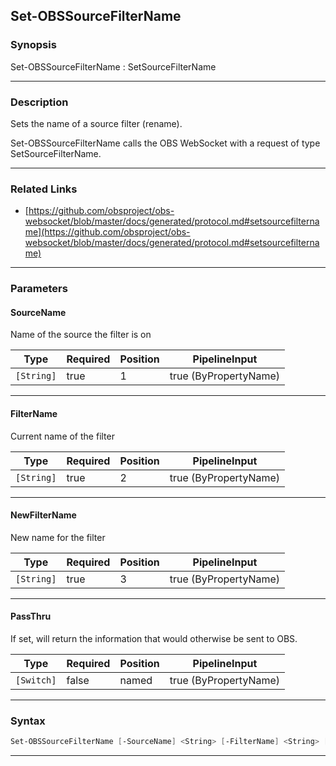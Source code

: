 Set-OBSSourceFilterName
-----------------------
### Synopsis
Set-OBSSourceFilterName : SetSourceFilterName

---
### Description

Sets the name of a source filter (rename).


Set-OBSSourceFilterName calls the OBS WebSocket with a request of type SetSourceFilterName.

---
### Related Links
* [https://github.com/obsproject/obs-websocket/blob/master/docs/generated/protocol.md#setsourcefiltername](https://github.com/obsproject/obs-websocket/blob/master/docs/generated/protocol.md#setsourcefiltername)



---
### Parameters
#### **SourceName**

Name of the source the filter is on






|Type      |Required|Position|PipelineInput        |
|----------|--------|--------|---------------------|
|`[String]`|true    |1       |true (ByPropertyName)|



---
#### **FilterName**

Current name of the filter






|Type      |Required|Position|PipelineInput        |
|----------|--------|--------|---------------------|
|`[String]`|true    |2       |true (ByPropertyName)|



---
#### **NewFilterName**

New name for the filter






|Type      |Required|Position|PipelineInput        |
|----------|--------|--------|---------------------|
|`[String]`|true    |3       |true (ByPropertyName)|



---
#### **PassThru**

If set, will return the information that would otherwise be sent to OBS.






|Type      |Required|Position|PipelineInput        |
|----------|--------|--------|---------------------|
|`[Switch]`|false   |named   |true (ByPropertyName)|



---
### Syntax
```PowerShell
Set-OBSSourceFilterName [-SourceName] <String> [-FilterName] <String> [-NewFilterName] <String> [-PassThru] [<CommonParameters>]
```
---
